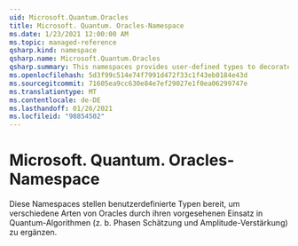 ```yaml
---
uid: Microsoft.Quantum.Oracles
title: Microsoft. Quantum. Oracles-Namespace
ms.date: 1/23/2021 12:00:00 AM
ms.topic: managed-reference
qsharp.kind: namespace
qsharp.name: Microsoft.Quantum.Oracles
qsharp.summary: This namespaces provides user-defined types to decorate various kinds of oracles by their intended use in quantum algorithms such as phase estimation and amplitude amplification.
ms.openlocfilehash: 5d3f99c514e74f7991d472f33c1f43eb0184e43d
ms.sourcegitcommit: 71605ea9cc630e84e7ef29027e1f0ea06299747e
ms.translationtype: MT
ms.contentlocale: de-DE
ms.lasthandoff: 01/26/2021
ms.locfileid: "98854502"
---
```

# <a name="microsoftquantumoracles-namespace"></a>Microsoft. Quantum. Oracles-Namespace

Diese Namespaces stellen benutzerdefinierte Typen bereit, um verschiedene Arten von Oracles durch ihren vorgesehenen Einsatz in Quantum-Algorithmen (z. b. Phasen Schätzung und Amplitude-Verstärkung) zu ergänzen.

